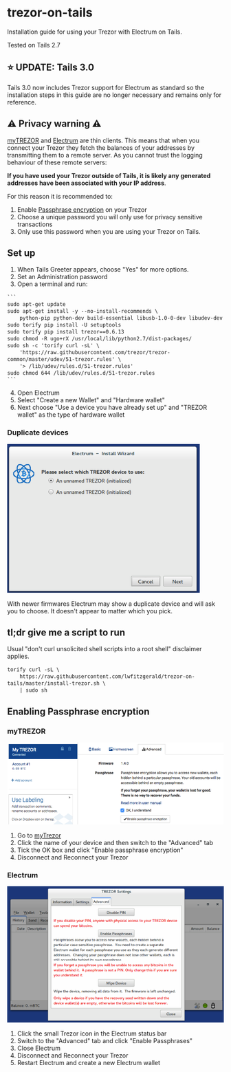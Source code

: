 # trezor-on-tails
Installation guide for using your Trezor with Electrum on Tails.

Tested on Tails 2.7

## :star: UPDATE: Tails 3.0
Tails 3.0 now includes Trezor support for Electrum as standard so the installation steps in this guide are no longer necessary and remains only for reference.

## :warning: Privacy warning :warning:
[myTREZOR](https://mytrezor.com) and [Electrum](https://electrum.org) are thin clients. This means that when you connect your Trezor they fetch the balances of your addresses by transmitting them to a remote server. As you cannot trust the logging behaviour of these remote servers:

**If you have used your Trezor outside of Tails, it is likely any generated addresses have been associated with your IP address**.

For this reason it is recommended to:
  1. Enable [Passphrase encryption](#enabling-passphrase-encryption) on your Trezor
  2. Choose a unique password you will only use for privacy sensitive transactions
  3. Only use this password when you are using your Trezor on Tails.

## Set up
  1. When Tails Greeter appears, choose "Yes" for more options.
  2. Set an Administration password
  3. Open a terminal and run:

    ```
    sudo apt-get update
    sudo apt-get install -y --no-install-recommends \
        python-pip python-dev build-essential libusb-1.0-0-dev libudev-dev
    sudo torify pip install -U setuptools
    sudo torify pip install trezor==0.6.13
    sudo chmod -R ugo+rX /usr/local/lib/python2.7/dist-packages/
    sudo sh -c 'torify curl -sL' \
        'https://raw.githubusercontent.com/trezor/trezor-common/master/udev/51-trezor.rules' \
        '> /lib/udev/rules.d/51-trezor.rules'
    sudo chmod 644 /lib/udev/rules.d/51-trezor.rules
    ```
  4. Open Electrum
  5. Select "Create a new Wallet" and "Hardware wallet"
  6. Next choose "Use a device you have already set up" and "TREZOR wallet" as the type of hardware wallet

### Duplicate devices
![Duplicate devices in Electrum](https://raw.githubusercontent.com/lwfitzgerald/trezor-on-tails/master/images/duplicates.png)

With newer firmwares Electrum may show a duplicate device and will ask you to choose. It doesn't appear to matter which you pick.

## tl;dr give me a script to run
Usual "don't curl unsolicited shell scripts into a root shell" disclaimer applies.
```
torify curl -sL \
    https://raw.githubusercontent.com/lwfitzgerald/trezor-on-tails/master/install-trezor.sh \
    | sudo sh
```

## Enabling Passphrase encryption
### myTREZOR
![myTREZOR passphrase encryption enabling](https://raw.githubusercontent.com/lwfitzgerald/trezor-on-tails/master/images/passphrase-mytrezor.png)
  1. Go to [myTrezor](https://mytrezor.com)
  2. Click the name of your device and then switch to the "Advanced" tab
  3. Tick the OK box and click "Enable passphrase encryption"
  4. Disconnect and Reconnect your Trezor

### Electrum
![Electrum passphrase encryption enabling](https://raw.githubusercontent.com/lwfitzgerald/trezor-on-tails/master/images/passphrase-electrum.png)
  1. Click the small Trezor icon in the Electrum status bar
  2. Switch to the "Advanced" tab and click "Enable Passphrases"
  3. Close Electrum
  3. Disconnect and Reconnect your Trezor
  4. Restart Electrum and create a new Electrum wallet
